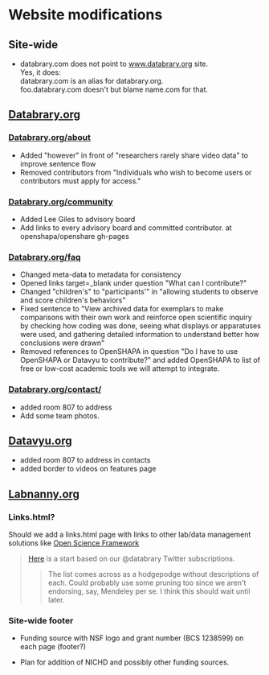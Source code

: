 # Website modifications

## Site-wide

- databrary.com does not point to www.databrary.org site.  
  Yes, it does:  
    databrary.com is an alias for databrary.org.  
  foo.databrary.com doesn't but blame name.com for that.

## [Databrary.org](http://databrary.org)

### [Databrary.org/about](http://databrary.org/about)

- Added "however" in front of "researchers rarely share video data" to improve sentence flow
- Removed contributors from "Individuals who wish to become users or contributors must apply for access."


### [Databrary.org/community](http://databrary.org/community)

- Added Lee Giles to advisory board
- Add links to every advisory board and committed contributor. at openshapa/openshare gh-pages 

### [Databrary.org/faq](http://databrary.org/faq)

- Changed meta-data to metadata for consistency
- Opened links target=_blank under question "What can I contribute?"
- Changed "children's" to "participants'" in "allowing students to observe and score children's behaviors"
- Fixed sentence to "View archived data for exemplars to make comparisons with their own work and reinforce open scientific inquiry by checking how coding was done, seeing what displays or apparatuses were used, and gathering detailed information to understand better how conclusions were drawn"
- Removed references to OpenSHAPA in question "Do I have to use OpenSHAPA or Datavyu to contribute?" and added OpenSHAPA to list of free or low-cost academic tools we will attempt to integrate.

### [Databrary.org/contact/](http://databrary.org/contact/)

- added room 807 to address
- Add some team photos.

## [Datavyu.org](http://datavyu.org)

- added room 807 to address in contacts
- added border to videos on features page
	 	
## [Labnanny.org](http://labnanny.org)

### Links.html?

Should we add a links.html page with links to other lab/data management solutions like [Open Science Framework](http://openscienceframework.org/)
> [Here](https://github.com/databrary/www/edit/master/links.html) is a start based on our @databrary Twitter subscriptions.
>> The list comes across as a hodgepodge without descriptions of each. Could probably use some pruning too since we aren't endorsing, say, Mendeley per se. I think this should wait until later.

### Site-wide footer

- Funding source with NSF logo and grant number (BCS 1238599) on each page (footer?)

- Plan for addition of NICHD and possibly other funding sources.
